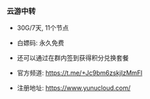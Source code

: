 ### 云游中转
- 30G/7天, 11个节点

- 白嫖码: 永久免费

- 还可以通过在群内签到获得积分兑换套餐

- 官方频道: https://t.me/+Jc9bm6zskjIzMmFl

- 注册地址: https://www.yunucloud.com/